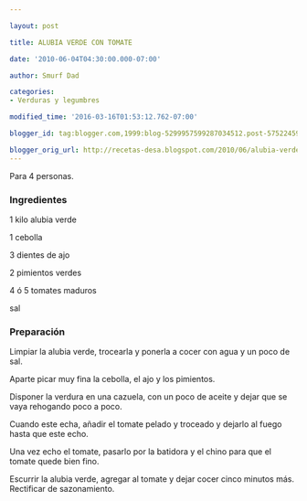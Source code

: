 ```yaml
---

layout: post

title: ALUBIA VERDE CON TOMATE

date: '2010-06-04T04:30:00.000-07:00'

author: Smurf Dad

categories:
- Verduras y legumbres

modified_time: '2016-03-16T01:53:12.762-07:00'

blogger_id: tag:blogger.com,1999:blog-5299957599287034512.post-5752245992354478116

blogger_orig_url: http://recetas-desa.blogspot.com/2010/06/alubia-verde-con-tomate.html
---
```


Para 4 personas.

<h3>Ingredientes</h3>

1 kilo alubia verde

1 cebolla

3 dientes de ajo

2 pimientos verdes

4 ó 5 tomates maduros

sal

<h3>Preparación</h3>

Limpiar la alubia verde, trocearla y ponerla a cocer con agua y un poco de sal.

Aparte picar muy fina la cebolla, el ajo y los pimientos.

Disponer la verdura en una cazuela, con un poco de aceite y dejar que se vaya rehogando poco a poco.

Cuando este echa, añadir el tomate pelado y troceado y dejarlo al fuego hasta que este echo.

Una vez echo el tomate, pasarlo por la batidora y el chino para que el tomate quede bien fino.

Escurrir la alubia verde, agregar al tomate y dejar cocer cinco minutos más. Rectificar de sazonamiento.

